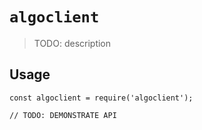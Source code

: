 # `algoclient`

> TODO: description

## Usage

```
const algoclient = require('algoclient');

// TODO: DEMONSTRATE API
```
